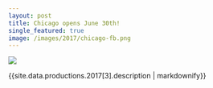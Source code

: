 ```yaml
---
layout: post
title: Chicago opens June 30th!
single_featured: true
image: /images/2017/chicago-fb.png
---
```

![](/images/2017/{{site.data.productions.2017[3].image}})

{{site.data.productions.2017[3].description | markdownify}}
